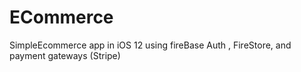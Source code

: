 # ECommerce
SimpleEcommerce app in iOS 12 using fireBase Auth , FireStore, and payment gateways (Stripe)
